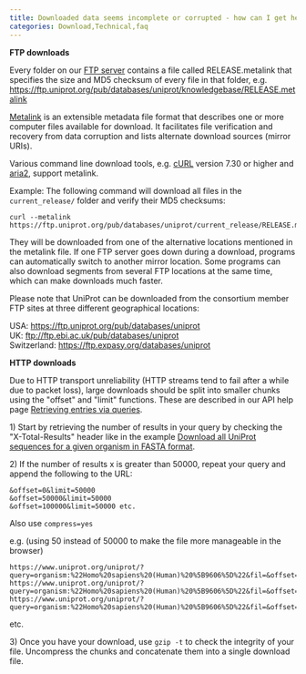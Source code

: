 ```yaml
---
title: Downloaded data seems incomplete or corrupted - how can I get help with download problems?
categories: Download,Technical,faq
---
```


**FTP downloads**

Every folder on our [FTP server](https://ftp.uniprot.org/) contains a file called RELEASE.metalink that specifies the size and MD5 checksum of every file in that folder, e.g.  
<https://ftp.uniprot.org/pub/databases/uniprot/knowledgebase/RELEASE.metalink>

[Metalink](http://en.wikipedia.org/wiki/Metalink) is an extensible metadata file format that describes one or more computer files available for download. It facilitates file verification and recovery from data corruption and lists alternate download sources (mirror URIs).

Various command line download tools, e.g. [cURL](http://curl.haxx.se/) version 7.30 or higher and [aria2](http://aria2.sourceforge.net/), support metalink.

Example: The following command will download all files in the `current_release/` folder and verify their MD5 checksums:

    curl --metalink https://ftp.uniprot.org/pub/databases/uniprot/current_release/RELEASE.metalink

They will be downloaded from one of the alternative locations mentioned in the metalink file. If one FTP server goes down during a download, programs can automatically switch to another mirror location. Some programs can also download segments from several FTP locations at the same time, which can make downloads much faster.

Please note that UniProt can be downloaded from the consortium member FTP sites at three different geographical locations:

USA: <https://ftp.uniprot.org/pub/databases/uniprot>  
UK: <ftp://ftp.ebi.ac.uk/pub/databases/uniprot>  
Switzerland: <https://ftp.expasy.org/databases/uniprot>

**HTTP downloads**

Due to HTTP transport unreliability (HTTP streams tend to fail after a while due to packet loss), large downloads should be split into smaller chunks using the "offset" and "limit" functions. These are described in our API help page [Retrieving entries via queries](https://www.uniprot.org/help/api%5Fqueries).

1\) Start by retrieving the number of results in your query by checking the "X-Total-Results" header like in the example [Download all UniProt sequences for a given organism in FASTA format](https://www.uniprot.org/help/programmatic%5Faccess#downloading).

2\) If the number of results x is greater than 50000, repeat your query and append the following to the URL:

    &offset=0&limit=50000
    &offset=50000&limit=50000
    &offset=100000&limit=50000 etc.

Also use `compress=yes`

e.g. (using 50 instead of 50000 to make the file more manageable in the browser)

    https://www.uniprot.org/uniprot/?query=organism:%22Homo%20sapiens%20(Human)%20%5B9606%5D%22&fil=&offset=0&limit=50&compress=yes&format=fasta
    https://www.uniprot.org/uniprot/?query=organism:%22Homo%20sapiens%20(Human)%20%5B9606%5D%22&fil=&offset=50&limit=50&compress=yes&format=fasta
    https://www.uniprot.org/uniprot/?query=organism:%22Homo%20sapiens%20(Human)%20%5B9606%5D%22&fil=&offset=100&limit=50&compress=yes&format=fasta

etc.

3\) Once you have your download, use `gzip -t` to check the integrity of your file. Uncompress the chunks and concatenate them into a single download file.
